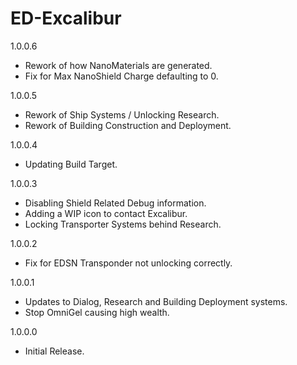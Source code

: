 # ED-Excalibur

1.0.0.6
 * Rework of how NanoMaterials are generated.
 * Fix for Max NanoShield Charge defaulting to 0.



1.0.0.5
 * Rework of Ship Systems / Unlocking Research.
 * Rework of Building Construction and Deployment.

1.0.0.4
 * Updating Build Target.

1.0.0.3
 * Disabling Shield Related Debug information.
 * Adding a WIP icon to contact Excalibur.
 * Locking Transporter Systems behind Research.

1.0.0.2
 * Fix for EDSN Transponder not unlocking correctly.

1.0.0.1
 * Updates to Dialog, Research and Building Deployment systems.
 * Stop OmniGel causing high wealth.

1.0.0.0
 * Initial Release.
